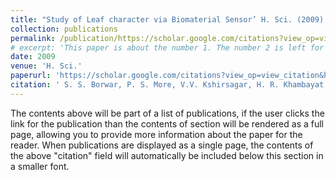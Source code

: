 ```yaml
---
title: "Study of Leaf character via Biomaterial Sensor’ H. Sci. (2009) 205-209."
collection: publications
permalink: /publication/https://scholar.google.com/citations?view_op=view_citation&hl=en&user=1JNHAv0AAAAJ&citation_for_view=1JNHAv0AAAAJ:9yKSN-GCB0IC
# excerpt: 'This paper is about the number 1. The number 2 is left for future work.'
date: 2009
venue: 'H. Sci.'
paperurl: 'https://scholar.google.com/citations?view_op=view_citation&hl=en&user=1JNHAv0AAAAJ&citation_for_view=1JNHAv0AAAAJ:9yKSN-GCB0IC'
citation: ' S. S. Borwar, P. S. More, V.V. Kshirsagar, H. R. Khambayat, A.V. Shelke, A. R. Junghare, A.U. Ubale and C.S. Ghuge, (2009). &quot;Study of Leaf character via Biomaterial Sensor.&quot; <i>H. Sci.</i>. 1(1).'
---
```


The contents above will be part of a list of publications, if the user clicks the link for the publication than the contents of section will be rendered as a full page, allowing you to provide more information about the paper for the reader. When publications are displayed as a single page, the contents of the above "citation" field will automatically be included below this section in a smaller font.
